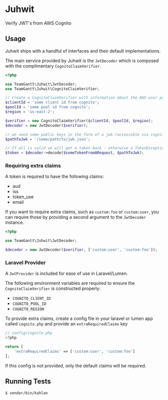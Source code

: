 # Juhwit

Verify JWT's from AWS Cognito

## Usage

Juhwit ships with a handful of interfaces and their default implementations.

The main service provided by Juhwit is the `JwtDecoder` which is composed with the complimentary `CognitoClaimVerifier`.

```php
<?php

use TeamGantt\Juhwit\JwtDecoder;
use TeamGantt\Juhwit\CognitoClaimVerifier;

// Create a CognitoClaimVerifier with information about the AWS user pool
$clientId = 'some client id from cognito';
$poolId = 'some pool id from cognito';
$region = 'us-east-2';

$verifier = new CognitoClaimVerifier($clientId, $poolId, $region);
$decoder = new JwtDecoder($verifier);

// we need some public keys in the form of a jwk (accessible via cognito)
$pathToJwk = '/some/path/to/jwk.json';

// If all is valid we will get a token back - otherwise a TokenException is thrown
$token = $decoder->decode($someTokenFromARequest, $pathToJwk);
```

### Requiring extra claims

A token is required to have the following claims:

* aud
* iss
* token_use
* email

If you want to require extra claims, such as `custom:foo` or `custom:user`, you can require those by providing a second argument
to the `JwtDecoder` instance.

```php
<?php

use TeamGantt\Juhwit\JwtDecoder;

$decoder = new JwtDecoder($verifier, ['custom:user', 'custom:foo']);
```

### Laravel Provider

A `JwtProvider` is included for ease of use in Laravel/Lumen. 

The following environment variables are required to ensure the `CognitoClaimVerifier` is constructed properly:

* `COGNITO_CLIENT_ID`
* `COGNITO_POOL_ID`
* `COGNITO_REGION`

To provide extra claims, create a config file in your laravel or lumen app called `cognito.php` and provide an `extraRequiredClaims` key

```php
// config/cognito.php
<?php

return [
    'extraRequiredClaims' => ['custom:user', 'custom:foo']
];
```

If this config is not provided, only the default claims will be required.

## Running Tests

```
$ vendor/bin/kahlan
```
